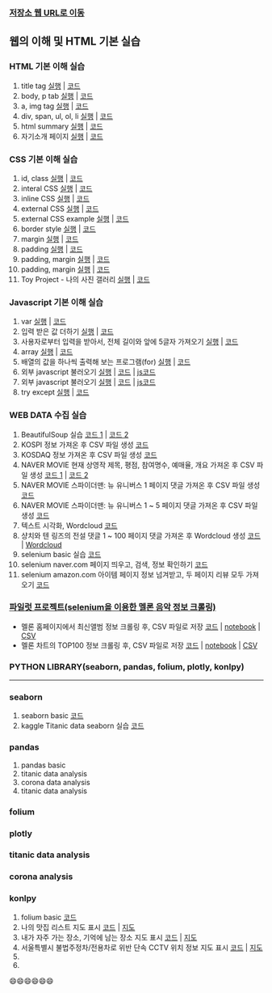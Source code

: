 ### [저장소 웹 URL로 이동](https://city1616.github.io/LikeLion_13th_DataCourse/02.%20웹과%20Github%20기본)

## 웹의 이해 및 HTML 기본 실습
### HTML 기본 이해 실습

1. title tag [실행](https://city1616.github.io/LikeLion_13th_DataCourse/02.%20웹과%20Github%20기본/02_web_html/01_html_title.html) | [코드](https://github.com/city1616/LikeLion_13th_DataCourse/blob/master/02.%20웹과%20Github%20기본/02_web_html/01_html_title.html)
2. body, p tab [실행](https://city1616.github.io/LikeLion_13th_DataCourse/02.%20웹과%20Github%20기본/02_web_html/02_html_body_p.html) | [코드](https://github.com/city1616/LikeLion_13th_DataCourse/blob/master/02.%20웹과%20Github%20기본/02_web_html/02_html_body_p.html)
3. a, img tag [실행](https://city1616.github.io/LikeLion_13th_DataCourse/02.%20웹과%20Github%20기본/02_web_html/03_html_link_img.html) | [코드](https://github.com/city1616/LikeLion_13th_DataCourse/blob/master/02.%20웹과%20Github%20기본/02_web_html/03_html_link_img.html)
4. div, span, ul, ol, li [실행](https://city1616.github.io/LikeLion_13th_DataCourse/02.%20웹과%20Github%20기본/02_web_html/04_html_div_span.html) | [코드](https://github.com/city1616/LikeLion_13th_DataCourse/blob/master/02.%20웹과%20Github%20기본/02_web_html/04_html_div_span.html)
5. html summary [실행](https://city1616.github.io/LikeLion_13th_DataCourse/02.%20웹과%20Github%20기본/02_web_html/05_html_summary.html) | [코드](https://github.com/city1616/LikeLion_13th_DataCourse/blob/master/02.%20웹과%20Github%20기본/02_web_html/05_html_summary.html)
6. 자기소개 페이지 [실행](https://city1616.github.io/LikeLion_13th_DataCourse/02.%20웹과%20Github%20기본/02_web_html/main.html) | [코드](https://github.com/city1616/LikeLion_13th_DataCourse/blob/master/02.%20웹과%20Github%20기본/02_web_html/main.html)

### CSS 기본 이해 실습
1. id, class [실행](https://city1616.github.io/LikeLion_13th_DataCourse/02.%20웹과%20Github%20기본/03_CSS/02_css_id_class.html) | [코드](https://github.com/city1616/LikeLion_13th_DataCourse/blob/master/02.%20웹과%20Github%20기본/03_CSS/02_css_id_class.html) 
2. interal CSS [실행](https://city1616.github.io/LikeLion_13th_DataCourse/02.%20웹과%20Github%20기본/03_CSS/03_multi.html) | [코드](https://github.com/city1616/LikeLion_13th_DataCourse/blob/master/02.%20웹과%20Github%20기본/03_CSS/03_multi.html)
3. inline CSS [실행](https://city1616.github.io/LikeLion_13th_DataCourse/02.%20웹과%20Github%20기본/03_CSS/04_inline.html) | [코드](https://github.com/city1616/LikeLion_13th_DataCourse/blob/master/02.%20웹과%20Github%20기본/03_CSS/04_inline.html)
4. external CSS [실행](https://city1616.github.io/LikeLion_13th_DataCourse/02.%20웹과%20Github%20기본/03_CSS/04_inline.html) | [코드](https://github.com/city1616/LikeLion_13th_DataCourse/blob/master/02.%20웹과%20Github%20기본/03_CSS/04_inline.html)
5. external CSS example [실행](https://city1616.github.io/LikeLion_13th_DataCourse/02.%20웹과%20Github%20기본/03_CSS/06_ex_example.html) | [코드](https://github.com/city1616/LikeLion_13th_DataCourse/blob/master/02.%20웹과%20Github%20기본/03_CSS/06_ex_example.html)
6. border style [실행](https://city1616.github.io/LikeLion_13th_DataCourse/02.%20웹과%20Github%20기본/03_CSS/07_border_style.html) | [코드](https://github.com/city1616/LikeLion_13th_DataCourse/blob/master/02.%20웹과%20Github%20기본/03_CSS/07_border_style.html)
7. margin [실행](https://city1616.github.io/LikeLion_13th_DataCourse/02.%20웹과%20Github%20기본/03_CSS/08_margin.html) | [코드](https://github.com/city1616/LikeLion_13th_DataCourse/blob/master/02.%20웹과%20Github%20기본/03_CSS/08_margin.html)
8. padding [실행](https://city1616.github.io/LikeLion_13th_DataCourse/02.%20웹과%20Github%20기본/03_CSS/09_padding.html) | [코드](https://github.com/city1616/LikeLion_13th_DataCourse/blob/master/02.%20웹과%20Github%20기본/03_CSS/09_padding.html)
9. padding, margin [실행](https://city1616.github.io/LikeLion_13th_DataCourse/02.%20웹과%20Github%20기본/03_CSS/10_padding_margin.html) | [코드](https://github.com/city1616/LikeLion_13th_DataCourse/blob/master/02.%20웹과%20Github%20기본/03_CSS/10_padding_margin.html)
10. padding, margin [실행](https://city1616.github.io/LikeLion_13th_DataCourse/02.%20웹과%20Github%20기본/03_CSS/11_link.html) | [코드](https://github.com/city1616/LikeLion_13th_DataCourse/blob/master/02.%20웹과%20Github%20기본/03_CSS/11_link.html)
11. Toy Project - 나의 사진 갤러리 [실행](https://city1616.github.io/LikeLion_13th_DataCourse/02.%20웹과%20Github%20기본/03_CSS/12_img_gallery.html) | [코드](https://github.com/city1616/LikeLion_13th_DataCourse/blob/master/02.%20웹과%20Github%20기본/03_CSS/12_img_gallery.html)

### Javascript 기본 이해 실습
1. var [실행](https://city1616.github.io/LikeLion_13th_DataCourse/02.%20웹과%20Github%20기본/04_javascript_example/03_var.html) | [코드](https://github.com/city1616/LikeLion_13th_DataCourse/blob/master/02.%20웹과%20Github%20기본/04_javascript_example/03_var.html)
2. 입력 받은 값 더하기 [실행](https://city1616.github.io/LikeLion_13th_DataCourse/02.%20웹과%20Github%20기본/04_javascript_example/04_1_var_example.html) | [코드](https://github.com/city1616/LikeLion_13th_DataCourse/blob/master/02.%20웹과%20Github%20기본/04_javascript_example/04_1_var_example.html)
3. 사용자로부터 입력을 받아서, 전체 길이와 앞에 5글자 가져오기 [실행](https://city1616.github.io/LikeLion_13th_DataCourse/02.%20웹과%20Github%20기본/04_javascript_example/06_1_str_example.html) | [코드](https://github.com/city1616/LikeLion_13th_DataCourse/blob/master/02.%20웹과%20Github%20기본/04_javascript_example/06_1_str_example.html)
4. array [실행](https://city1616.github.io/LikeLion_13th_DataCourse/02.%20웹과%20Github%20기본/04_javascript_example/07_array.html) | [코드](https://github.com/city1616/LikeLion_13th_DataCourse/blob/master/02.%20웹과%20Github%20기본/04_javascript_example/07_array.html)
5. 배열의 값을 하나씩 출력해 보는 프로그램(for) [실행](https://city1616.github.io/LikeLion_13th_DataCourse/02.%20웹과%20Github%20기본/04_javascript_example/08_for.html) | [코드](https://github.com/city1616/LikeLion_13th_DataCourse/blob/master/02.%20웹과%20Github%20기본/04_javascript_example/08_for.html)
6. 외부 javascript 불러오기 [실행](https://city1616.github.io/LikeLion_13th_DataCourse/02.%20웹과%20Github%20기본/04_javascript_example/09_external_js.html) | [코드](https://github.com/city1616/LikeLion_13th_DataCourse/blob/master/02.%20웹과%20Github%20기본/04_javascript_example/09_external_js.html) | [js코드](https://github.com/city1616/LikeLion_13th_DataCourse/blob/master/02.%20웹과%20Github%20기본/04_javascript_example/09_for.js)
7. 외부 javascript 불러오기 [실행](https://city1616.github.io/LikeLion_13th_DataCourse/02.%20웹과%20Github%20기본/04_javascript_example/10_ex_js.html) | [코드](https://github.com/city1616/LikeLion_13th_DataCourse/blob/master/02.%20웹과%20Github%20기본/04_javascript_example/10_ex_js.html) | [js코드](https://github.com/city1616/LikeLion_13th_DataCourse/blob/master/02.%20웹과%20Github%20기본/04_javascript_example/10_ex.js)
8. try except [실행](https://city1616.github.io/LikeLion_13th_DataCourse/02.%20웹과%20Github%20기본/04_javascript_example/11_try_except.html) | [코드](https://github.com/city1616/LikeLion_13th_DataCourse/blob/master/02.%20웹과%20Github%20기본/04_javascript_example/11_try_except.html)

### WEB DATA 수집 실습
1. BeautifulSoup 실습 [코드 1](https://github.com/city1616/LikeLion_13th_DataCourse/blob/master/02.%20웹과%20Github%20기본/05_web_data/04_bs_basic.py) | [코드 2](https://github.com/city1616/LikeLion_13th_DataCourse/blob/master/02.%20웹과%20Github%20기본/05_web_data/05_bs_basic.py)
2. KOSPI 정보 가져온 후 CSV 파일 생성 [코드](https://github.com/city1616/LikeLion_13th_DataCourse/blob/master/02.%20웹과%20Github%20기본/05_web_data/06_stock_get.py)
3. KOSDAQ 정보 가져온 후 CSV 파일 생성 [코드](https://github.com/city1616/LikeLion_13th_DataCourse/blob/master/02.%20웹과%20Github%20기본/05_web_data/07_kosdaq.py)
4. NAVER MOVIE 현재 상영작 제목, 평점, 참여명수, 예매율, 개요 가져온 후 CSV 파일 생성 [코드 1](https://github.com/city1616/LikeLion_13th_DataCourse/blob/master/02.%20웹과%20Github%20기본/05_web_data/08_movie_info.py) | [코드 2](https://github.com/city1616/LikeLion_13th_DataCourse/blob/master/02.%20웹과%20Github%20기본/05_web_data/09_naver_movie_01.py)
5. NAVER MOVIE 스파이더맨: 뉴 유니버스 1 페이지 댓글 가져온 후 CSV 파일 생성 [코드](https://github.com/city1616/LikeLion_13th_DataCourse/blob/master/02.%20웹과%20Github%20기본/05_web_data/10_naver_movie_comment_single_page.py)
6. NAVER MOVIE 스파이더맨: 뉴 유니버스 1 ~ 5 페이지 댓글 가져온 후 CSV 파일 생성 [코드](https://github.com/city1616/LikeLion_13th_DataCourse/blob/master/02.%20웹과%20Github%20기본/05_web_data/11_naver_movie_comment_multi_page.py)
7. 텍스트 시각화, Wordcloud [코드](https://github.com/city1616/LikeLion_13th_DataCourse/blob/master/02.%20웹과%20Github%20기본/05_web_data/12_text_vis.py)
8. 샹치와 텐 링즈의 전설 댓글 1 ~ 100 페이지 댓글 가져온 후 Wordcloud 생성 [코드](https://github.com/city1616/LikeLion_13th_DataCourse/blob/master/02.%20웹과%20Github%20기본/05_web_data/13_text_vis2.py) | [Wordcloud](https://github.com/city1616/LikeLion_13th_DataCourse/blob/master/02.%20웹과%20Github%20기본/05_web_data/DATA/wordcloud_샹치와%20텐%20링즈의%20전설_댓글_1000개.png)
9. selenium basic 실습 [코드](https://github.com/city1616/LikeLion_13th_DataCourse/blob/master/02.%20웹과%20Github%20기본/05_web_data/16_selenium_basic.ipynb)
10. selenium naver.com 페이지 띄우고, 검색, 정보 확인하기 [코드](https://github.com/city1616/LikeLion_13th_DataCourse/blob/master/02.%20웹과%20Github%20기본/05_web_data/17_selenium_naver.ipynb)
11. selenium amazon.com 아이템 페이지 정보 넘겨받고, 두 페이지 리뷰 모두 가져오기 [코드](https://github.com/city1616/LikeLion_13th_DataCourse/blob/master/02.%20웹과%20Github%20기본/05_web_data/18_selenium_amazon_item_review.ipynb)

### [파일럿 프로젝트(selenium을 이용한 멜론 음악 정보 크롤링)](https://github.com/city1616/LikeLion_13th_DataCourse/tree/master/02.%20웹과%20Github%20기본/05_web_data/파일럿프로젝트_멜론_최신앨범_정보_가져오기)
* 멜론 홈페이지에서 최신앨범 정보 크롤링 후, CSV 파일로 저장 [코드](https://github.com/city1616/LikeLion_13th_DataCourse/blob/master/02.%20웹과%20Github%20기본/05_web_data/파일럿프로젝트_멜론_최신앨범_정보_가져오기/melon_release_album.py) | [notebook](https://github.com/city1616/LikeLion_13th_DataCourse/blob/master/02.%20웹과%20Github%20기본/05_web_data/파일럿프로젝트_멜론_최신앨범_정보_가져오기/melon_release_album.ipynb) | [CSV](https://github.com/city1616/LikeLion_13th_DataCourse/blob/master/02.%20웹과%20Github%20기본/05_web_data/파일럿프로젝트_멜론_최신앨범_정보_가져오기/2021_09_16_최신앨범정보.csv)
* 멜론 차트의 TOP100 정보 크롤링 후, CSV 파일로 저장 [코드](https://github.com/city1616/LikeLion_13th_DataCourse/blob/master/02.%20웹과%20Github%20기본/05_web_data/파일럿프로젝트_멜론_최신앨범_정보_가져오기/melon_TOP100.py) | [notebook](https://github.com/city1616/LikeLion_13th_DataCourse/blob/master/02.%20웹과%20Github%20기본/05_web_data/파일럿프로젝트_멜론_최신앨범_정보_가져오기/melon_TOP100.ipynb) | [CSV](https://github.com/city1616/LikeLion_13th_DataCourse/blob/master/02.%20웹과%20Github%20기본/05_web_data/파일럿프로젝트_멜론_최신앨범_정보_가져오기/2021_09_16_melon_TOP100.csv)

### PYTHON LIBRARY(seaborn, pandas, folium, plotly, konlpy)
<hr>

### seaborn
1. seaborn basic [코드](https://github.com/city1616/LikeLion_13th_DataCourse/blob/master/02.%20웹과%20Github%20기본/06_python_library/01_seaborn/01_seaborn_basic.ipynb)
2. kaggle Titanic data seaborn 실습 [코드](https://github.com/city1616/LikeLion_13th_DataCourse/blob/master/02.%20웹과%20Github%20기본/06_python_library/01_seaborn/02_kaggle_Titanic_seaborn.ipynb)

### pandas
1. pandas basic
2. titanic data analysis
3. corona data analysis
4. titanic data analysis

### folium

### plotly

### titanic data analysis

### corona analysis

### konlpy

1. folium basic [코드](https://github.com/city1616/LikeLion_13th_DataCourse/blob/master/02.%20웹과%20Github%20기본/06_python_library/03_folium/01_folium_basic.ipynb)
2. 나의 맛집 리스트 지도 표시 [코드](https://github.com/city1616/LikeLion_13th_DataCourse/blob/master/02.%20웹과%20Github%20기본/06_python_library/03_folium/02_맛집_list.ipynb) | [지도](https://city1616.github.io/LikeLion_13th_DataCourse/02.%20웹과%20Github%20기본/06_python_library/03_folium/HTML/02_맛집_list.html)
3. 내가 자주 가는 장소, 기억에 남는 장소 지도 표시 [코드](https://github.com/city1616/LikeLion_13th_DataCourse/blob/master/02.%20웹과%20Github%20기본/06_python_library/03_folium/03_장소_list.ipynb) | [지도](https://city1616.github.io/LikeLion_13th_DataCourse/02.%20웹과%20Github%20기본/06_python_library/03_folium/HTML/03_장소_list.html)
4. 서울특별시 불법주정차/전용차로 위반 단속 CCTV 위치 정보 지도 표시 [코드](https://github.com/city1616/LikeLion_13th_DataCourse/blob/master/02.%20웹과%20Github%20기본/06_python_library/03_folium/05_CCTV_folium_지도%20표시.ipynb) | [지도](https://city1616.github.io/LikeLion_13th_DataCourse/02.%20웹과%20Github%20기본/06_python_library/03_folium/HTML/seoul_cctv.html)
5. 
6. 


😄😄😄😄😄😄